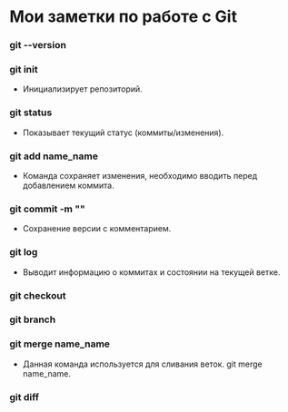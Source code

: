 # Мои заметки по работе с Git

### git --version

### git init
- Инициализирует репозиторий.
### git status
- Показывает текущий статус (коммиты/изменения).
### git add name_name
- Команда сохраняет изменения, необходимо вводить перед добавлением коммита.
### git commit -m ""
- Сохранение версии с комментарием.
### git log
- Выводит информацию о коммитах и состоянии на текущей ветке.
### git checkout

### git branch

### git merge name_name
- Данная команда используется для сливания веток.
git merge name_name.
### git diff